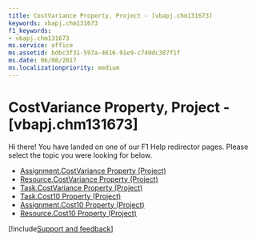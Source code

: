 ```yaml
---
title: CostVariance Property, Project - [vbapj.chm131673]
keywords: vbapj.chm131673
f1_keywords:
- vbapj.chm131673
ms.service: office
ms.assetid: bdbc3f31-597a-4616-91e9-c740dc307f1f
ms.date: 06/08/2017
ms.localizationpriority: medium
---
```



# CostVariance Property, Project - [vbapj.chm131673]

Hi there! You have landed on one of our F1 Help redirector pages. Please select the topic you were looking for below.

- [Assignment.CostVariance Property (Project)](https://msdn.microsoft.com/library/140fe7d6-cfd6-7521-e11b-24d5dbe09d1a%28Office.15%29.aspx)
- [Resource.CostVariance Property (Project)](https://msdn.microsoft.com/library/ae706493-fb99-74db-3e43-a1cda4632f21%28Office.15%29.aspx)
- [Task.CostVariance Property (Project)](https://msdn.microsoft.com/library/2dd4da66-3135-e59d-fbc7-5ddd07e14a1b%28Office.15%29.aspx)
- [Task.Cost10 Property (Project)](https://msdn.microsoft.com/library/7d142bff-36e4-09e3-7409-627d2dc3f529%28Office.15%29.aspx)
- [Assignment.Cost10 Property (Project)](https://msdn.microsoft.com/library/1c68b400-cc7c-3e54-94b4-6c791ab52579%28Office.15%29.aspx)
- [Resource.Cost10 Property (Project)](https://msdn.microsoft.com/library/97957c20-5d14-7b11-93c2-e164c6356cd8%28Office.15%29.aspx)

[!include[Support and feedback](~/includes/feedback-boilerplate.md)]